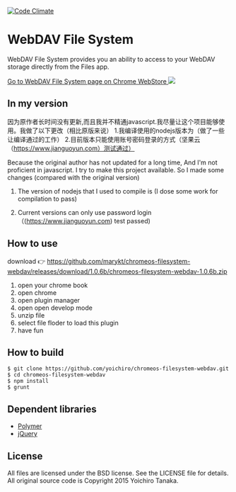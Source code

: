 [![Code Climate](https://codeclimate.com/github/yoichiro/chromeos-filesystem-webdav/badges/gpa.svg)](https://codeclimate.com/github/yoichiro/chromeos-filesystem-webdav)

# WebDAV File System

WebDAV File System provides you an ability to access to your WebDAV storage directly from the Files app.

<a target="_blank" href="https://chrome.google.com/webstore/detail/webdav-file-system/hmckflbfniicjijmdoffagjkpnjgbieh">
  Go to WebDAV File System page on Chrome WebStore
</a>

<img src="https://raw.githubusercontent.com/yoichiro/chromeos-filesystem-webdav/master/docs/screenshot.png">

## In my version

因为原作者长时间没有更新,而且我并不精通javascript.我尽量让这个项目能够使用。我做了以下更改（相比原版来说）
1.我编译使用的nodejs版本为（做了一些让编译通过的工作）
2.目前版本只能使用账号密码登录的方式（坚果云（https://www.jianguoyun.com）测试通过）

Because the original author has not updated for a long time, And I'm not proficient in javascript. I try to make this project available. So I made some changes (compared with the original version)

1. The version of nodejs that I used to compile is (I dose some work for compilation to pass)

2. Current versions can only use password login （(https://www.jianguoyun.com) test passed)
## How to use
download 👉
https://github.com/marykt/chromeos-filesystem-webdav/releases/download/1.0.6b/chromeos-filesystem-webdav-1.0.6b.zip

1. open your chrome book
2. open chrome
3. open plugin manager
4. open open develop mode
5. unzip file
6. select file floder to load this plugin
7. have fun

## How to build

```
$ git clone https://github.com/yoichiro/chromeos-filesystem-webdav.git
$ cd chromeos-filesystem-webdav
$ npm install
$ grunt
```

## Dependent libraries

* [Polymer](https://www.polymer-project.org/)
* [jQuery](http://jquery.com/)

## License

All files are licensed under the BSD license. See the LICENSE file for details.
All original source code is Copyright 2015 Yoichiro Tanaka.
